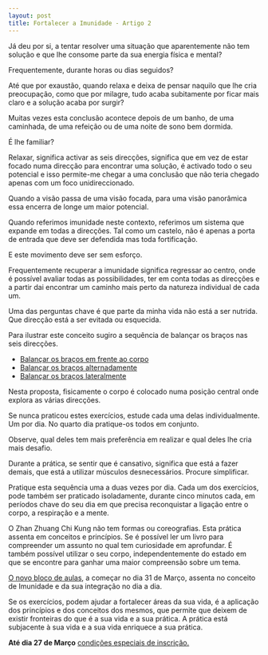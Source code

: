 ```yaml
---
layout: post
title: Fortalecer a Imunidade - Artigo 2
---
```

Já deu por si, a tentar resolver uma situação que aparentemente não tem solução e que lhe consome parte da sua energia física e mental? 

Frequentemente, durante horas ou dias seguidos?

Até que por exaustão, quando relaxa e deixa de pensar naquilo que lhe cria preocupação, como que por milagre, tudo acaba subitamente por ficar mais claro e a solução acaba por surgir?

Muitas vezes esta conclusão acontece depois de um banho, de uma caminhada, de uma refeição ou de uma noite de sono bem dormida.

É lhe familiar?

Relaxar, significa activar as seis direcções, significa que em vez de estar focado numa direcção para encontrar uma solução, é activado todo o seu potencial e isso permite-me chegar a uma conclusão que não teria chegado apenas com um foco unidireccionado.

Quando a visão passa de uma visão focada, para uma visão panorâmica essa encerra de longe um maior potencial.  

Quando referimos imunidade neste contexto, referimos um sistema que expande em todas a direcções. Tal como um castelo, não é apenas a porta de entrada que deve ser defendida mas toda fortificação. 

E este movimento deve ser sem esforço. 

Frequentemente recuperar a imunidade significa regressar ao centro, onde é possível avaliar todas as possibilidades, ter em conta todas as direcções e a partir dai encontrar um caminho mais perto da natureza individual de cada um.
 
Uma das perguntas chave é que parte da minha vida não está a ser nutrida. Que direcção está a ser evitada ou esquecida. 

Para ilustrar este conceito sugiro a sequência de balançar os braços nas seis direcções.

+ [Balançar os braços em frente ao corpo](https://www.youtube.com/watch?v=KUEO_tr7-qY) 
+ [Balançar os braços alternadamente](https://www.youtube.com/watch?v=75Lt1O-rCLI)
+ [Balançar os braços lateralmente](https://www.youtube.com/watch?v=nIh3g4seT98)

Nesta proposta, fisicamente o corpo é colocado numa posição central onde explora as várias direcções.

Se nunca praticou estes exercícios, estude cada uma delas individualmente. Um por dia. No quarto dia pratique-os todos em conjunto. 

Observe, qual deles tem mais preferência em realizar e qual deles lhe cria mais desafio. 

Durante a prática, se sentir que é cansativo, significa que está a fazer demais, que está a utilizar músculos desnecessários. Procure simplificar. 

Pratique esta sequência uma a duas vezes por dia. Cada um dos exercícios, pode também ser praticado isoladamente, durante cinco minutos cada, em períodos chave do seu dia em que precisa reconquistar a ligação entre o corpo, a respiração e a mente.  

O Zhan Zhuang Chi Kung não tem formas ou coreografias. Esta prática assenta em conceitos e princípios. Se é possível ler um livro para compreender um assunto no qual tem curiosidade em aprofundar. É também possível utilizar o seu corpo, independentemente do estado em que se encontre para ganhar uma maior compreensão sobre um tema. 

[O novo bloco de aulas](http://lourencoazevedo.com/imunidade.html), a começar no dia 31 de Março, assenta no conceito de Imunidade e da sua integração no dia a dia. 

Se os exercícios, podem ajudar a fortalecer áreas da sua vida, é a aplicação dos princípios e dos conceitos dos mesmos, que permite que deixem de existir fronteiras do que é a sua vida e a sua prática. A prática está subjacente à sua vida e a sua vida enriquece a sua prática.  

**Até dia 27 de Março** [condições especiais de inscrição.](http://lourencoazevedo.com/imunidade.html#signup)


